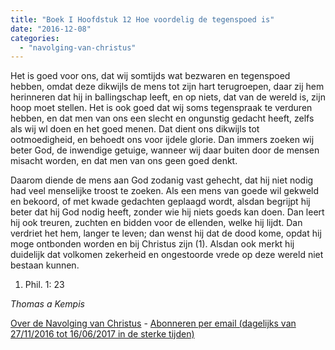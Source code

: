 ```yaml
---
title: "Boek I Hoofdstuk 12 Hoe voordelig de tegenspoed is"
date: "2016-12-08"
categories: 
  - "navolging-van-christus"
---
```


Het is goed voor ons, dat wij somtijds wat bezwaren en tegenspoed hebben, omdat deze dikwijls de mens tot zijn hart terugroepen, daar zij hem herinneren dat hij in ballingschap leeft, en op niets, dat van de wereld is, zijn hoop moet stellen. Het is ook goed dat wij soms tegenspraak te verduren hebben, en dat men van ons een slecht en ongunstig gedacht heeft, zelfs als wij wl doen en het goed menen. Dat dient ons dikwijls tot ootmoedigheid, en behoedt ons voor ijdele glorie. Dan immers zoeken wij beter God, de inwendige getuige, wanneer wij daar buiten door de mensen misacht worden, en dat men van ons geen goed denkt.

Daarom diende de mens aan God zodanig vast gehecht, dat hij niet nodig had veel menselijke troost te zoeken. Als een mens van goede wil gekweld en bekoord, of met kwade gedachten geplaagd wordt, alsdan begrijpt hij beter dat hij God nodig heeft, zonder wie hij niets goeds kan doen. Dan leert hij ook treuren, zuchten en bidden voor de ellenden, welke hij lijdt. Dan verdriet het hem, langer te leven; dan wenst hij dat de dood kome, opdat hij moge ontbonden worden en bij Christus zijn (1). Alsdan ook merkt hij duidelijk dat volkomen zekerheid en ongestoorde vrede op deze wereld niet bestaan kunnen.

1) Phil. 1: 23

_Thomas a Kempis_

[Over de Navolging van Christus](/blog/de-navolging-van-christus-in-de-sterke-tijden/) - [Abonneren per email (dagelijks van 27/11/2016 tot 16/06/2017 in de sterke tijden)](http://eepurl.com/cg9VGT)
